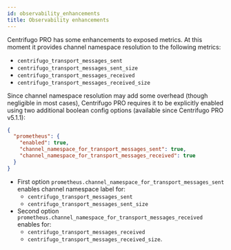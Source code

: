 ```yaml
---
id: observability_enhancements
title: Observability enhancements
---
```


Centrifugo PRO has some enhancements to exposed metrics. At this moment it provides channel namespace resolution to the following metrics:

* `centrifugo_transport_messages_sent`
* `centrifugo_transport_messages_sent_size`
* `centrifugo_transport_messages_received`
* `centrifugo_transport_messages_received_size`

Since channel namespace resolution may add some overhead (though negligible in most cases), Centrifugo PRO requires it to be explicitly enabled using two additional boolean config options (available since Centrifugo PRO v5.1.1):

```json title="config.json"
{
  "prometheus": {
    "enabled": true,
    "channel_namespace_for_transport_messages_sent": true,
    "channel_namespace_for_transport_messages_received": true
  }
}
```

* First option `prometheus.channel_namespace_for_transport_messages_sent` enables channel namespace label for:
    * `centrifugo_transport_messages_sent`
    * `centrifugo_transport_messages_sent_size`
* Second option `prometheus.channel_namespace_for_transport_messages_received` enables for:                
    * `centrifugo_transport_messages_received`
    * `centrifugo_transport_messages_received_size`.
